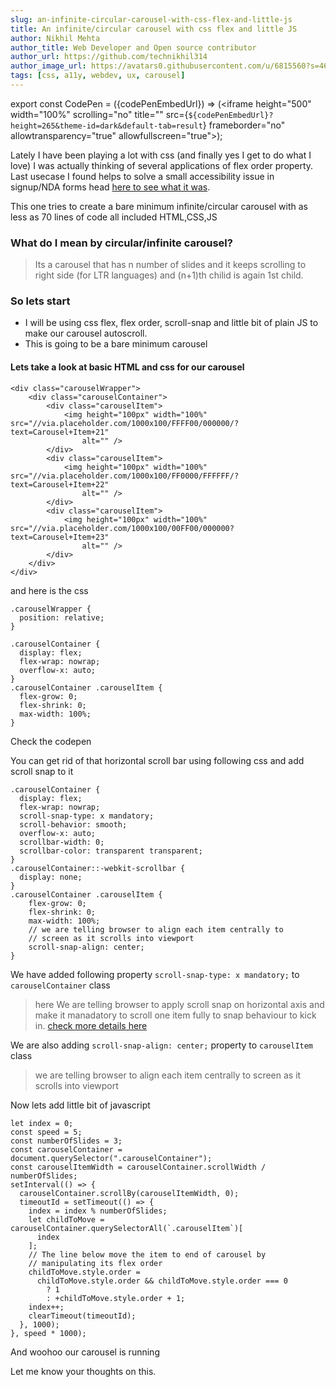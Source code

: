```yaml
---
slug: an-infinite-circular-carousel-with-css-flex-and-little-js
title: An infinite/circular carousel with css flex and little JS
author: Nikhil Mehta
author_title: Web Developer and Open source contributor
author_url: https://github.com/technikhil314
author_image_url: https://avatars0.githubusercontent.com/u/6815560?s=460&u=9dfdf0cd916a97fc0f6b85ad9e6a55843c9ffe1b&v=4
tags: [css, a11y, webdev, ux, carousel]
---
```


export const CodePen = ({codePenEmbedUrl}) => (<iframe height="500" width="100%" scrolling="no" title="" src={`${codePenEmbedUrl}?height=265&theme-id=dark&default-tab=result`} frameborder="no" allowtransparency="true" allowfullscreen="true"></iframe>);

Lately I have been playing a lot with css (and finally yes I get to do what I love) I was actually thinking of several applications of flex order property. Last usecase I found helps to solve a small accessibility issue in signup/NDA forms head [here to see what it was](/blog/a-practical-use-case-of-web-accessibility-solved-with-css-flexbox).

This one tries to create a bare minimum infinite/circular carousel with as less as 70 lines of code all included HTML,CSS,JS

<!--truncate-->

### What do I mean by circular/infinite carousel?

> Its a carousel that has n number of slides and it keeps scrolling to right side (for LTR languages) and (n+1)th chilid is again 1st child.

### So lets start

- I will be using css flex, flex order, scroll-snap and little bit of plain JS to make our carousel autoscroll.
- This is going to be a bare minimum carousel

#### Lets take a look at basic HTML and css for our carousel

```
<div class="carouselWrapper">
    <div class="carouselContainer">
        <div class="carouselItem">
            <img height="100px" width="100%" src="//via.placeholder.com/1000x100/FFFF00/000000/?text=Carousel+Item+21"
                alt="" />
        </div>
        <div class="carouselItem">
            <img height="100px" width="100%" src="//via.placeholder.com/1000x100/FF0000/FFFFFF/?text=Carousel+Item+22"
                alt="" />
        </div>
        <div class="carouselItem">
            <img height="100px" width="100%" src="//via.placeholder.com/1000x100/00FF00/000000?text=Carousel+Item+23"
                alt="" />
        </div>
    </div>
</div>
```

and here is the css

```
.carouselWrapper {
  position: relative;
}

.carouselContainer {
  display: flex;
  flex-wrap: nowrap;
  overflow-x: auto;
}
.carouselContainer .carouselItem {
  flex-grow: 0;
  flex-shrink: 0;
  max-width: 100%;
}
```

Check the codepen

<CodePen codePenEmbedUrl="https://codepen.io/nikhil-001mehta/pen/NWxEBVz"></CodePen>

You can get rid of that horizontal scroll bar using following css and add scroll snap to it

```
.carouselContainer {
  display: flex;
  flex-wrap: nowrap;
  scroll-snap-type: x mandatory;
  scroll-behavior: smooth;
  overflow-x: auto;
  scrollbar-width: 0;
  scrollbar-color: transparent transparent;
}
.carouselContainer::-webkit-scrollbar {
  display: none;
}
.carouselContainer .carouselItem {
    flex-grow: 0;
    flex-shrink: 0;
    max-width: 100%;
    // we are telling browser to align each item centrally to
    // screen as it scrolls into viewport
    scroll-snap-align: center;
}
```

We have added following property `scroll-snap-type: x mandatory;` to `carouselContainer` class

> here We are telling browser to apply scroll snap on
> horizontal axis and make it manadatory to scroll one item
> fully to snap behaviour to kick in.
> [check more details here](https://developer.mozilla.org/en-US/docs/Web/CSS/scroll-snap-type)

We are also adding `scroll-snap-align: center;` property to `carouselItem` class

> we are telling browser to align each item centrally to
> screen as it scrolls into viewport

<CodePen codePenEmbedUrl="https://codepen.io/nikhil-001mehta/pen/gOrYRgx"></CodePen>

Now lets add little bit of javascript

```
let index = 0;
const speed = 5;
const numberOfSlides = 3;
const carouselContainer = document.querySelector(".carouselContainer");
const carouselItemWidth = carouselContainer.scrollWidth / numberOfSlides;
setInterval(() => {
  carouselContainer.scrollBy(carouselItemWidth, 0);
  timeoutId = setTimeout(() => {
    index = index % numberOfSlides;
    let childToMove = carouselContainer.querySelectorAll(`.carouselItem`)[
      index
    ];
    // The line below move the item to end of carousel by
    // manipulating its flex order
    childToMove.style.order =
      childToMove.style.order && childToMove.style.order === 0
        ? 1
        : +childToMove.style.order + 1;
    index++;
    clearTimeout(timeoutId);
  }, 1000);
}, speed * 1000);
```

And woohoo our carousel is running

<CodePen codePenEmbedUrl="https://codepen.io/nikhil-001mehta/pen/ExKYXba"></CodePen>

Let me know your thoughts on this.
